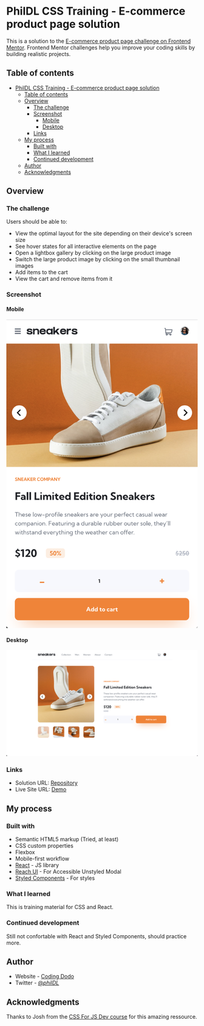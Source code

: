 # PhilDL CSS Training - E-commerce product page solution

This is a solution to the [E-commerce product page challenge on Frontend Mentor](https://www.frontendmentor.io/challenges/ecommerce-product-page-UPsZ9MJp6). Frontend Mentor challenges help you improve your coding skills by building realistic projects.

## Table of contents

- [PhilDL CSS Training - E-commerce product page solution](#phildl-css-training---e-commerce-product-page-solution)
  - [Table of contents](#table-of-contents)
  - [Overview](#overview)
    - [The challenge](#the-challenge)
    - [Screenshot](#screenshot)
      - [Mobile](#mobile)
      - [Desktop](#desktop)
    - [Links](#links)
  - [My process](#my-process)
    - [Built with](#built-with)
    - [What I learned](#what-i-learned)
    - [Continued development](#continued-development)
  - [Author](#author)
  - [Acknowledgments](#acknowledgments)

## Overview

### The challenge

Users should be able to:

- View the optimal layout for the site depending on their device's screen size
- See hover states for all interactive elements on the page
- Open a lightbox gallery by clicking on the large product image
- Switch the large product image by clicking on the small thumbnail images
- Add items to the cart
- View the cart and remove items from it

### Screenshot

#### Mobile
![](./mobile-screenshot.png)

#### Desktop
![](./desktop-screenshot.png)


### Links

- Solution URL: [Repository](https://github.com/PhilDL/ecommerce-product-page)
- Live Site URL: [Demo](https://ecommerce-product-page-three.vercel.app/)

## My process

### Built with

- Semantic HTML5 markup (Tried, at least)
- CSS custom properties
- Flexbox
- Mobile-first workflow
- [React](https://reactjs.org/) - JS library
- [Reach UI](https://reach.tech/) - For Accessible Unstyled Modal
- [Styled Components](https://styled-components.com/) - For styles


### What I learned

This is training material for CSS and React.

### Continued development

Still not confortable with React and Styled Components, should practice more.


## Author

- Website - [Coding Dodo](https://codingdodo.com)
- Twitter - [@_philDL_](https://twitter.com/_philDL)


## Acknowledgments

Thanks to Josh from the [CSS For JS Dev course](https://courses.joshwcomeau.com/css-for-js) for this amazing ressource.
